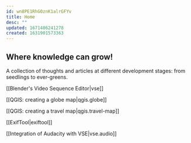 ```yaml
---
id: wn8PE1RhG0znK1alrGFYv
title: Home
desc: ""
updated: 1671406241278
created: 1631901573363
---
```


## Where knowledge can grow!

A collection of thoughts and articles at different development stages: from seedlings to ever-greens.

[[Blender's Video Sequence Editor|vse]]

[[QGIS: creating a globe map|qgis.globe]]

[[QGIS: creating a travel map|qgis.travel-map]]

[[ExifTool|exiftool]]

[[Integration of Audacity with VSE|vse.audio]]